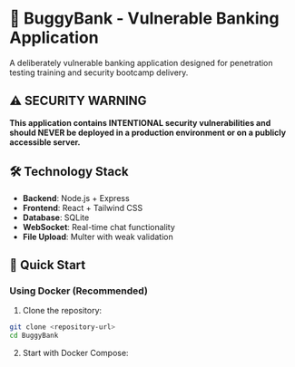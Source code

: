 # 🏦 BuggyBank - Vulnerable Banking Application

A deliberately vulnerable banking application designed for penetration testing training and security bootcamp delivery.

## ⚠️ SECURITY WARNING

**This application contains INTENTIONAL security vulnerabilities and should NEVER be deployed in a production environment or on a publicly accessible server.**

## 🛠️ Technology Stack

- **Backend**: Node.js + Express
- **Frontend**: React + Tailwind CSS  
- **Database**: SQLite
- **WebSocket**: Real-time chat functionality
- **File Upload**: Multer with weak validation

## 🚀 Quick Start

### Using Docker (Recommended)

1. Clone the repository:
```bash
git clone <repository-url>
cd BuggyBank
```

2. Start with Docker Compose: 